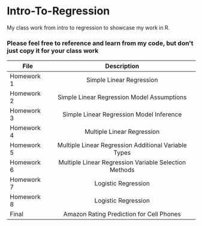 # Intro-To-Regression 
My class work from intro to regression to showcase my work in R. 
### Please feel free to reference and learn from my code, but don't just copy it for your class work
| File   |      Description      |
|----------|:-------------:|
| Homework 1 |  Simple Linear Regression |
| Homework 2 | Simple Linear Regression Model Assumptions   |
| Homework 3 | Simple Linear Regression Model Inference |
| Homework 4 | Multiple Linear Regression |
| Homework 5 | Multiple Linear Regression Additional Variable Types |
| Homework 6 | Multiple Linear Regression Variable Selection Methods |
| Homework 7 | Logistic Regression |
| Homework 8 | Logistic Regression |
| Final |  Amazon Rating Prediction for Cell Phones |
